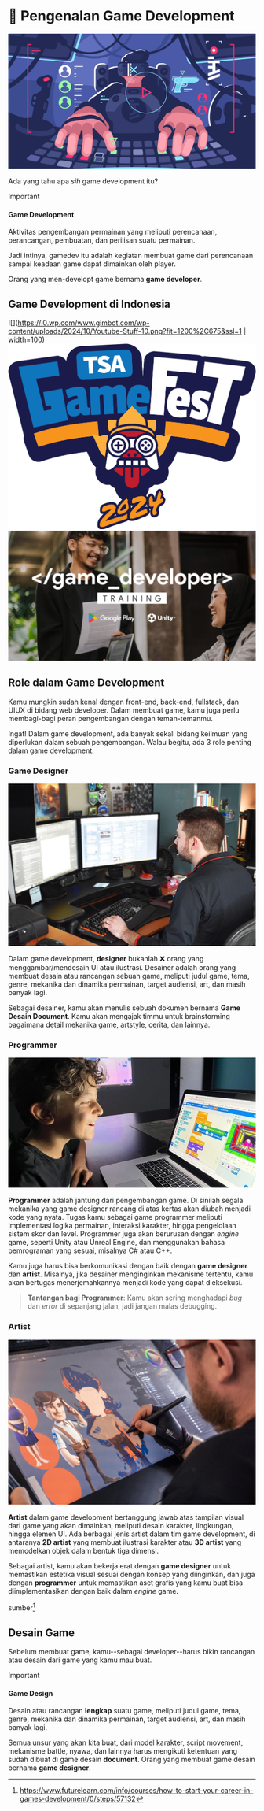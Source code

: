 # 🤔 Pengenalan Game Development
![500](attachments/Pasted%20image%2020241108100435.png)

Ada yang tahu apa *sih* game development itu?

> [!IMPORTANT]
> #### Game Development
> Aktivitas pengembangan permainan yang meliputi perencanaan, perancangan, pembuatan, dan perilisan suatu permainan.

Jadi intinya, gamedev itu adalah kegiatan membuat game dari perencanaan sampai keadaan game dapat dimainkan oleh player.

Orang yang men-developt game bernama **game developer**.
## Game Development di Indonesia
![](https://i0.wp.com/www.gimbot.com/wp-content/uploads/2024/10/Youtube-Stuff-10.png?fit=1200%2C675&ssl=1 | width=100)
![300](attachments/Pasted%20image%2020241112081326.png)
![300](attachments/Pasted%20image%2020241112081431.png)
## Role dalam Game Development
Kamu mungkin sudah kenal dengan front-end, back-end, fullstack, dan UIUX di bidang web developer. Dalam membuat game, kamu juga perlu membagi-bagi peran pengembangan dengan teman-temanmu. 

Ingat! Dalam game development, ada banyak sekali bidang keilmuan yang diperlukan dalam sebuah pengembangan. Walau begitu, ada 3 role penting dalam game development.
### Game Designer
![500](attachments/Pasted%20image%2020241112070901.png)

Dalam game development, **designer** bukanlah ❌ orang yang menggambar/mendesain UI atau ilustrasi. Desainer adalah orang yang membuat desain atau rancangan sebuah game, meliputi judul game, tema, genre, mekanika dan dinamika permainan, target audiensi, art, dan masih banyak lagi.

Sebagai desainer, kamu akan menulis sebuah dokumen bernama **Game Desain Document**. Kamu akan mengajak timmu untuk brainstorming bagaimana detail mekanika game, artstyle, cerita, dan lainnya.

### Programmer
![500](attachments/Pasted%20image%2020241112072104.png)

**Programmer** adalah jantung dari pengembangan game. Di sinilah segala mekanika yang game designer rancang di atas kertas akan diubah menjadi kode yang nyata. Tugas kamu sebagai game programmer meliputi implementasi logika permainan, interaksi karakter, hingga pengelolaan sistem skor dan level. Programmer juga akan berurusan dengan _engine_ game, seperti Unity atau Unreal Engine, dan menggunakan bahasa pemrograman yang sesuai, misalnya C# atau C++.

Kamu juga harus bisa berkomunikasi dengan baik dengan **game designer** dan **artist**. Misalnya, jika desainer menginginkan mekanisme tertentu, kamu akan bertugas menerjemahkannya menjadi kode yang dapat dieksekusi.

>**Tantangan bagi Programmer**: Kamu akan sering menghadapi _bug_ dan _error_ di sepanjang jalan, jadi jangan malas debugging.

### Artist
![500](attachments/Pasted%20image%2020241112075501.png)

**Artist** dalam game development bertanggung jawab atas tampilan visual dari game yang akan dimainkan, meliputi desain karakter, lingkungan, hingga elemen UI. Ada berbagai jenis artist dalam tim game development, di antaranya **2D artist** yang membuat ilustrasi karakter atau **3D artist** yang memodelkan objek dalam bentuk tiga dimensi.

Sebagai artist, kamu akan bekerja erat dengan **game designer** untuk memastikan estetika visual sesuai dengan konsep yang diinginkan, dan juga dengan **programmer** untuk memastikan aset grafis yang kamu buat bisa diimplementasikan dengan baik dalam _engine_ game.

sumber[^1]
## Desain Game
Sebelum membuat game, kamu--sebagai developer--harus bikin rancangan atau desain dari game yang kamu mau buat. 

> [!IMPORTANT]
> #### Game Design
> Desain atau rancangan **lengkap** suatu game, meliputi judul game, tema, genre, mekanika dan dinamika permainan, target audiensi, art, dan masih banyak lagi. 

Semua unsur yang akan kita buat, dari model karakter, script movement, mekanisme battle, nyawa, dan lainnya harus mengikuti ketentuan yang sudah dibuat di game desain **document**. Orang yang membuat game desain bernama **game designer**.



[^1]: https://www.futurelearn.com/info/courses/how-to-start-your-career-in-games-development/0/steps/57132
